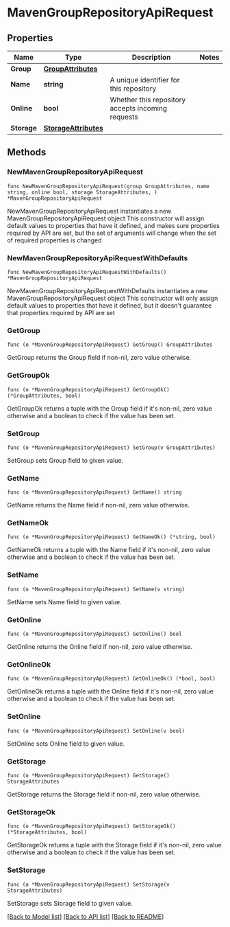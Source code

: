 # MavenGroupRepositoryApiRequest

## Properties

Name | Type | Description | Notes
------------ | ------------- | ------------- | -------------
**Group** | [**GroupAttributes**](GroupAttributes.md) |  | 
**Name** | **string** | A unique identifier for this repository | 
**Online** | **bool** | Whether this repository accepts incoming requests | 
**Storage** | [**StorageAttributes**](StorageAttributes.md) |  | 

## Methods

### NewMavenGroupRepositoryApiRequest

`func NewMavenGroupRepositoryApiRequest(group GroupAttributes, name string, online bool, storage StorageAttributes, ) *MavenGroupRepositoryApiRequest`

NewMavenGroupRepositoryApiRequest instantiates a new MavenGroupRepositoryApiRequest object
This constructor will assign default values to properties that have it defined,
and makes sure properties required by API are set, but the set of arguments
will change when the set of required properties is changed

### NewMavenGroupRepositoryApiRequestWithDefaults

`func NewMavenGroupRepositoryApiRequestWithDefaults() *MavenGroupRepositoryApiRequest`

NewMavenGroupRepositoryApiRequestWithDefaults instantiates a new MavenGroupRepositoryApiRequest object
This constructor will only assign default values to properties that have it defined,
but it doesn't guarantee that properties required by API are set

### GetGroup

`func (o *MavenGroupRepositoryApiRequest) GetGroup() GroupAttributes`

GetGroup returns the Group field if non-nil, zero value otherwise.

### GetGroupOk

`func (o *MavenGroupRepositoryApiRequest) GetGroupOk() (*GroupAttributes, bool)`

GetGroupOk returns a tuple with the Group field if it's non-nil, zero value otherwise
and a boolean to check if the value has been set.

### SetGroup

`func (o *MavenGroupRepositoryApiRequest) SetGroup(v GroupAttributes)`

SetGroup sets Group field to given value.


### GetName

`func (o *MavenGroupRepositoryApiRequest) GetName() string`

GetName returns the Name field if non-nil, zero value otherwise.

### GetNameOk

`func (o *MavenGroupRepositoryApiRequest) GetNameOk() (*string, bool)`

GetNameOk returns a tuple with the Name field if it's non-nil, zero value otherwise
and a boolean to check if the value has been set.

### SetName

`func (o *MavenGroupRepositoryApiRequest) SetName(v string)`

SetName sets Name field to given value.


### GetOnline

`func (o *MavenGroupRepositoryApiRequest) GetOnline() bool`

GetOnline returns the Online field if non-nil, zero value otherwise.

### GetOnlineOk

`func (o *MavenGroupRepositoryApiRequest) GetOnlineOk() (*bool, bool)`

GetOnlineOk returns a tuple with the Online field if it's non-nil, zero value otherwise
and a boolean to check if the value has been set.

### SetOnline

`func (o *MavenGroupRepositoryApiRequest) SetOnline(v bool)`

SetOnline sets Online field to given value.


### GetStorage

`func (o *MavenGroupRepositoryApiRequest) GetStorage() StorageAttributes`

GetStorage returns the Storage field if non-nil, zero value otherwise.

### GetStorageOk

`func (o *MavenGroupRepositoryApiRequest) GetStorageOk() (*StorageAttributes, bool)`

GetStorageOk returns a tuple with the Storage field if it's non-nil, zero value otherwise
and a boolean to check if the value has been set.

### SetStorage

`func (o *MavenGroupRepositoryApiRequest) SetStorage(v StorageAttributes)`

SetStorage sets Storage field to given value.



[[Back to Model list]](../README.md#documentation-for-models) [[Back to API list]](../README.md#documentation-for-api-endpoints) [[Back to README]](../README.md)



